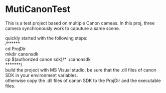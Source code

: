 
# MutiCanonTest  
This is a test project based on multiple Canon cameas. In this proj, three camera synchronously work to caputure a same scene.  

quickly started with the following steps:  
/******  
cd ProjDir    
mkdir canonsdk    
cp $(authorized canon sdk)/*  ./canonsdk    
*******/    
build the project with MS Visual studio. be sure that the .dll files of canon SDK in your environment variables.    
otherwise copy the .dll files of canon SDK to the ProjDir and the executable files.  
